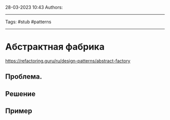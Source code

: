 28-03-2023
10:43
Authors: 
***
Tags: #stub #patterns 
***
# Абстрактная фабрика
https://refactoring.guru/ru/design-patterns/abstract-factory


## Проблема.


## Решение


## Пример

